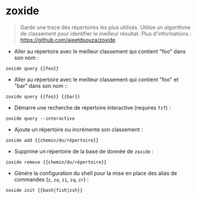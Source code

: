 # zoxide

> Garde une trace des répertoires les plus utilisés.
> Utilise un algorithme de classement pour identifier le meilleur résultat.
> Plus d'informations : <https://github.com/ajeetdsouza/zoxide>.

- Aller au répertoire avec le meilleur classement qui contient "foo" dans son nom :

`zoxide query {{foo}}`

- Aller au répertoire avec le meilleur classement qui contient "foo" et "bar" dans son nom ::

`zoxide query {{foo}} {{bar}}`

- Démarre une recherche de répertoire interactive (requires `fzf`) :

`zoxide query --interactive`

- Ajoute un répertoire ou incrémente son classement :

`zoxide add {{chemin/du/répertoire}}`

- Supprime un répertoire de la base de donnée de `zoxide` :

`zoxide remove {{chemin/du/répertoire}}`

- Génére la configuration du shell pour la mise en place des alias de commandes (`z`, `za`, `zi`, `zq`, `zr`) :

`zoxide init {{bash|fish|zsh}}`
